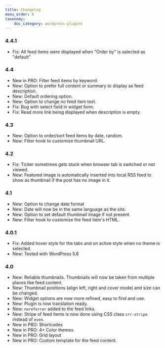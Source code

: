```yaml
---
title: Changelog
menu_order: 8
taxonomy:
    doc_category: wordpress-plugins
---
```


### 4.4.1
* Fix: All feed items were displayed when "Order by" is selected as "default"

### 4.4
* New in PRO: Filter feed items by keyword.
* New: Option to prefer full content or summary to display as feed description.
* New: Default ordering option.
* New: Option to change no feed item text.
* Fix: Bug with select field in widget form.
* Fix: Read more link being displayed when description is empty.

### 4.3
* New: Option to order/sort feed items by date, random.
* New: Filter hook to customize thumbnail URL.

### 4.2
* Fix: Ticker sometimes gets stuck when browser tab is switched or not viewed.
* New: Featured image is automatically inserted into local RSS feed to show as thumbnail if the post has no image in it.

### 4.1
* New: Option to change date format
* New: Date will now be in the same language as the site.
* New: Option to set default thumbnail image if not present.
* New: Filter hook to customize the feed item's HTML.

### 4.0.1
* Fix: Added hover style for the tabs and on active style when no theme is selected.
* New: Tested with WordPress 5.6

### 4.0

* New: Reliable thumbnails. Thumbnails will now be taken from multiple places like feed content.
* New: Thumbnail positions (align left, right and cover mode) and size can be changed.
* New: Widget options are now more refined, easy to find and use.
* New: Plugin is now translation ready.
* New: `noreferrer` added to the feed links.
* New: Stripe of feed items is now done using CSS class `srr-stripe` instead of `even`.
* New in PRO: Shortcodes
* New in PRO: 4+ Color themes
* New in PRO: Grid layout
* New in PRO: Custom template for the feed content.